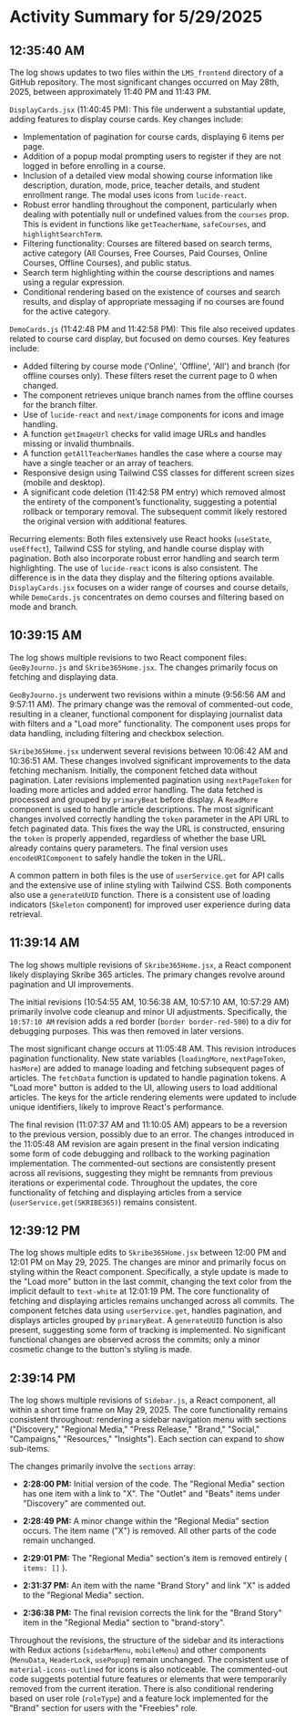 # Activity Summary for 5/29/2025

## 12:35:40 AM
The log shows updates to two files within the `LMS_frontend` directory of a GitHub repository.  The most significant changes occurred on May 28th, 2025, between approximately 11:40 PM and 11:43 PM.


`DisplayCards.jsx` (11:40:45 PM): This file underwent a substantial update, adding features to display course cards. Key changes include:

*   Implementation of pagination for course cards, displaying 6 items per page.
*   Addition of a popup modal prompting users to register if they are not logged in before enrolling in a course.
*   Inclusion of a detailed view modal showing course information like description, duration, mode, price, teacher details, and student enrollment range.  The modal uses icons from `lucide-react`.
*   Robust error handling throughout the component, particularly when dealing with potentially null or undefined values from the `courses` prop. This is evident in functions like `getTeacherName`, `safeCourses`, and `highlightSearchTerm`.
*   Filtering functionality: Courses are filtered based on search terms, active category (All Courses, Free Courses, Paid Courses, Online Courses, Offline Courses), and public status.
*   Search term highlighting within the course descriptions and names using a regular expression.
*   Conditional rendering based on the existence of courses and search results, and display of appropriate messaging if no courses are found for the active category.


`DemoCards.js` (11:42:48 PM and 11:42:58 PM): This file also received updates related to course card display, but focused on demo courses. Key features include:

*   Added filtering by course mode ('Online', 'Offline', 'All') and branch (for offline courses only).  These filters reset the current page to 0 when changed.
*   The component retrieves unique branch names from the offline courses for the branch filter.
*   Use of `lucide-react` and `next/image` components for icons and image handling.
*   A function `getImageUrl` checks for valid image URLs and handles missing or invalid thumbnails.
*   A function `getAllTeacherNames` handles the case where a course may have a single teacher or an array of teachers.
*   Responsive design using Tailwind CSS classes for different screen sizes (mobile and desktop).
*   A significant code deletion (11:42:58 PM entry) which removed almost the entirety of the component’s functionality, suggesting a potential rollback or temporary removal.  The subsequent commit likely restored the original version with additional features.


Recurring elements: Both files extensively use React hooks (`useState`, `useEffect`),  Tailwind CSS for styling, and handle course display with pagination.  Both also incorporate robust error handling and search term highlighting.  The use of `lucide-react` icons is also consistent.  The difference is in the data they display and the filtering options available.  `DisplayCards.jsx` focuses on a wider range of courses and course details, while `DemoCards.js` concentrates on demo courses and filtering based on mode and branch.


## 10:39:15 AM
The log shows multiple revisions to two React component files: `GeoByJourno.js` and `Skribe365Home.jsx`.  The changes primarily focus on fetching and displaying data.

`GeoByJourno.js` underwent two revisions within a minute (9:56:56 AM and 9:57:11 AM). The primary change was the removal of commented-out code, resulting in a cleaner, functional component for displaying journalist data with filters and a "Load more" functionality.  The component uses props for data handling, including filtering and checkbox selection.

`Skribe365Home.jsx` underwent several revisions between 10:06:42 AM and 10:36:51 AM.  These changes involved significant improvements to the data fetching mechanism.  Initially, the component fetched data without pagination.  Later revisions implemented pagination using `nextPageToken` for loading more articles and added error handling.  The data fetched is processed and grouped by `primaryBeat` before display.  A `ReadMore` component is used to handle article descriptions.  The most significant changes involved correctly handling the `token` parameter in the API URL to fetch paginated data.  This fixes the way the URL is constructed, ensuring the `token` is properly appended, regardless of whether the base URL already contains query parameters. The final version uses `encodeURIComponent` to safely handle the token in the URL.

A common pattern in both files is the use of  `userService.get` for API calls and the extensive use of inline styling with Tailwind CSS. Both components also use a `generateUUID` function.  There is a consistent use of loading indicators (`Skeleton` component) for improved user experience during data retrieval.


## 11:39:14 AM
The log shows multiple revisions of `Skribe365Home.jsx`, a React component likely displaying Skribe 365 articles.  The primary changes revolve around pagination and UI improvements.

The initial revisions (10:54:55 AM, 10:56:38 AM, 10:57:10 AM, 10:57:29 AM)  primarily involve code cleanup and minor UI adjustments.  Specifically, the  `10:57:10 AM` revision adds a red border (`border border-red-500`) to a div for debugging purposes. This was then removed in later versions.

The most significant change occurs at 11:05:48 AM.  This revision introduces pagination functionality.  New state variables (`loadingMore`, `nextPageToken`, `hasMore`) are added to manage loading and fetching subsequent pages of articles. The `fetchData` function is updated to handle pagination tokens. A "Load more" button is added to the UI, allowing users to load additional articles. The keys for the article rendering elements were updated to include unique identifiers, likely to improve React's performance.

The final revision (11:07:37 AM and 11:10:05 AM) appears to be a reversion to the previous version, possibly due to an error.  The changes introduced in the 11:05:48 AM revision are again present in the final version indicating some form of code debugging and rollback to the working pagination implementation.  The commented-out sections are consistently present across all revisions, suggesting they might be remnants from previous iterations or experimental code.  Throughout the updates, the core functionality of fetching and displaying articles from a service (`userService.get(SKRIBE365)`) remains consistent.


## 12:39:12 PM
The log shows multiple edits to `Skribe365Home.jsx` between 12:00 PM and 12:01 PM on May 29, 2025.  The changes are minor and primarily focus on styling within the React component.  Specifically, a style update is made to the "Load more" button in the last commit, changing the text color from the implicit default to `text-white` at 12:01:19 PM.  The core functionality of fetching and displaying articles remains unchanged across all commits.  The component fetches data using `userService.get`, handles pagination, and displays articles grouped by `primaryBeat`.  A `generateUUID` function is also present, suggesting some form of tracking is implemented.  No significant functional changes are observed across the commits; only a minor cosmetic change to the button's styling is made.


## 2:39:14 PM
The log shows multiple revisions of `Sidebar.js`, a React component, all within a short time frame on May 29, 2025.  The core functionality remains consistent throughout:  rendering a sidebar navigation menu with sections ("Discovery," "Regional Media," "Press Release," "Brand," "Social," "Campaigns," "Resources," "Insights"). Each section can expand to show sub-items.

The changes primarily involve the `sections` array:

* **2:28:00 PM:** Initial version of the code. The "Regional Media" section has one item with a link to "X".  The "Outlet" and "Beats" items under "Discovery" are commented out.
* **2:28:49 PM:**  A minor change within the "Regional Media" section occurs. The item name ("X") is removed.  All other parts of the code remain unchanged.

* **2:29:01 PM:** The "Regional Media" section's item is removed entirely ( `items: []` ).

* **2:31:37 PM:** An item with the name "Brand Story" and link "X" is added to the "Regional Media" section.


* **2:36:38 PM:** The final revision corrects the link for the "Brand Story" item in the "Regional Media" section to "brand-story".

Throughout the revisions, the structure of the sidebar and its interactions with Redux actions (`sidebarMenu`, `mobileMenu`) and other components (`MenuData`, `HeaderLock`, `usePopup`) remain unchanged. The consistent use of  `material-icons-outlined` for icons is also noticeable.  The commented-out code suggests potential future features or elements that were temporarily removed from the current iteration.  There is also conditional rendering based on user role (`roleType`) and a feature lock implemented for the "Brand" section for users with the "Freebies" role.
